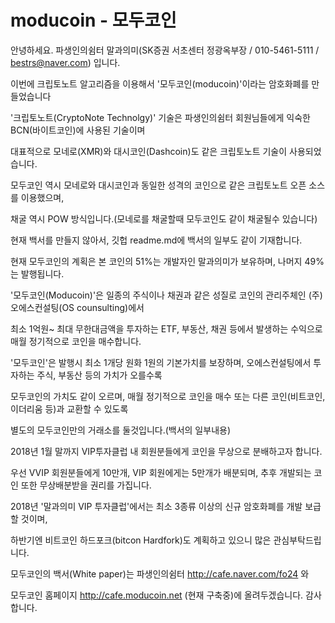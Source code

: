  # moducoin - 모두코인

안녕하세요. 파생인의쉼터 말과의미(SK증권 서초센터 정광옥부장 / 010-5461-5111 / bestrs@naver.com) 입니다. 

이번에 크립토노트 알고리즘을 이용해서 '모두코인(moducoin)'이라는 암호화폐를 만들었습니다



'크립토노트(CryptoNote Technolgy)' 기술은 파생인의쉼터 회원님들에게 익숙한 BCN(바이트코인)에 사용된 기술이며

대표적으로 모네로(XMR)와 대시코인(Dashcoin)도 같은 크립토노트 기술이 사용되었습니다.

모두코인 역시 모네로와 대시코인과 동일한 성격의 코인으로 같은 크립토노트 오픈 소스를 이용했으며,

채굴 역시 POW 방식입니다.(모네로를 채굴할때 모두코인도 같이 채굴될수 있습니다)



현재 백서를 만들지 않아서, 깃헙 readme.md에 백서의 일부도 같이 기재합니다.

현재 모두코인의 계획은 본 코인의 51%는 개발자인 말과의미가 보유하며, 나머지 49%는 발행됩니다.

'모두코인(Moducoin)'은 일종의 주식이나 채권과 같은 성질로 코인의 관리주체인 (주)오에스컨설팅(OS counsulting)에서 

최소 1억원~ 최대 무한대금액을 투자하는 ETF, 부동산, 채권 등에서 발생하는 수익으로 매월 정기적으로 코인을 매수합니다.

'모두코인'은 발행시 최소 1개당 원화 1원의 기본가치를 보장하며, 오에스컨설팅에서 투자하는 주식, 부동산 등의 가치가 오를수록

모두코인의 가치도 같이 오르며, 매월 정기적으로 코인을 매수 또는 다른 코인(비트코인, 이더리움 등)과 교환할 수 있도록

별도의 모두코인만의 거래소를 둘것입니다.(백서의 일부내용)  



2018년 1월 말까지 VIP투자클럽 내 회원분들에게 코인을 무상으로 분배하고자 합니다.

우선 VVIP 회원분들에게 10만개, VIP 회원에게는 5만개가 배분되며, 추후 개발되는 코인 또한 무상배분받을 권리를 가집니다.

2018년 '말과의미 VIP 투자클럽'에서는 최소 3종류 이상의 신규 암호화폐를 개발 보급할 것이며, 

하반기엔 비트코인 하드포크(bitcon Hardfork)도 계획하고 있으니 많은 관심부탁드립니다.



모두코인의 백서(White paper)는 파생인의쉼터 http://cafe.naver.com/fo24 와 

모두코인 홈페이지 http://cafe.moducoin.net (현재 구축중)에 올려두겠습니다. 감사합니다.


